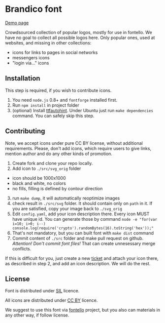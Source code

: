 Brandico font
=============

[Demo page](http://fontello.github.io/brandico.font/demo.html)

Crowdsourced collection of popular logos, mostly for use in fontello.
We have no goal to collect all possible logos here. Only popular ones, used at
websites, and missing in other collections:

- icons for links to pages in social networks
- messengers icons
- "login via..." icons


Installation
------------

This step is required, if you wish to contribute icons.

1. You need `node.js` 0.8+ and `fontforge` installed first.
2. Run `npm install` in project folder
3. (optional) Install [ttfautohint](http://www.freetype.org/ttfautohint/). Under
   Ubuntu just run `make dependencies` command. You can safely skip
   this step.


Contributing
------------

Note, we accept icons under pure CC BY license, without additional requirements.
Please, don't add icons, which require users to give links, mention author and
do any other kinds of promotion.

1. Create fork and clone your repo locally.
2. Add icon to `./src/svg_orig` folder
  - icon should be 1000x1000
  - black and white, no colors
  - no fills, filling is defined by contour direction
3. run `make dump`, it will automatically reoptimize images
4. check result in `./src/svg` folder. It should contain only on `path`
   in it. If you are satisfied, copy your image back to `./svg_orig`
5. Edit `config.yaml`, add your icon description there. Every icon MUST have
   unique id. You can generate those by command
   `node -e "for(var i=10; i>0; i--) console.log(require('crypto').randomBytes(16).toString('hex'));"`
6. That's not mandatory, but you can built font with `make dist` command
7. Commit content of `./src` folder and make pull request on github.
   _Attention! Don't commit font files!_ That can create unnesessary
   merge conflicts.

If this is difficult for you, just create a new [ticket](https://github.com/fontello/brandico.font/issues)
and attach your icon there, as described in step 2, and add an icon description. We will
do the rest.


License
-------

Font is distributed under
[SIL](http://scripts.sil.org/cms/scripts/page.php?site_id=nrsi&id=OFL) licence.

All icons are distributed under
[CC BY](http://creativecommons.org/licenses/by-sa/3.0/) licence.

We suggest to use this font via [fontello](http://fontello.com) project, but
you also can materials in any other way, if follow license.
